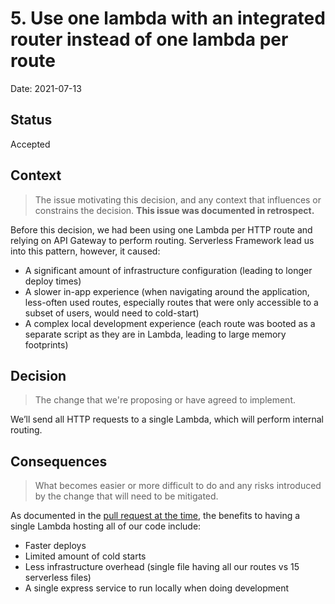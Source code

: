 # 5. Use one lambda with an integrated router instead of one lambda per route

Date: 2021-07-13

## Status

Accepted

## Context

> The issue motivating this decision, and any context that influences or constrains the decision. **This issue was documented in retrospect.**

Before this decision, we had been using one Lambda per HTTP route and relying on API Gateway to perform routing. Serverless Framework lead us into this pattern, however, it caused:

- A significant amount of infrastructure configuration (leading to longer deploy times)
- A slower in-app experience (when navigating around the application, less-often used routes, especially routes that were only accessible to a subset of users, would need to cold-start)
- A complex local development experience (each route was booted as a separate script as they are in Lambda, leading to large memory footprints)

## Decision

> The change that we're proposing or have agreed to implement.

We’ll send all HTTP requests to a single Lambda, which will perform internal routing.

## Consequences

> What becomes easier or more difficult to do and any risks introduced by the change that will need to be mitigated.

As documented in the [pull request at the time](https://github.com/ustaxcourt/ef-cms/pull/280), the benefits to having a single Lambda hosting all of our code include:

- Faster deploys
- Limited amount of cold starts
- Less infrastructure overhead (single file having all our routes vs 15 serverless files)
- A single express service to run locally when doing development
